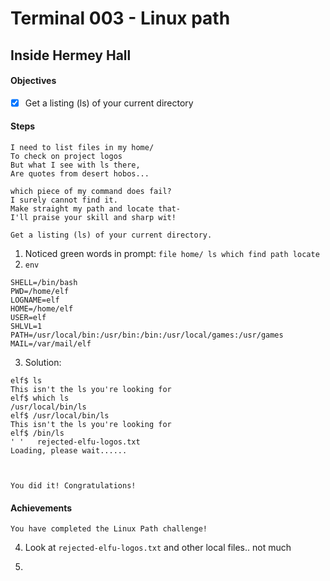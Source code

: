# Terminal 003 - Linux path

## Inside Hermey Hall

#### Objectives
* [x] Get a listing (ls) of your current directory

#### Steps

```
I need to list files in my home/
To check on project logos
But what I see with ls there,
Are quotes from desert hobos...

which piece of my command does fail?
I surely cannot find it.
Make straight my path and locate that-
I'll praise your skill and sharp wit!

Get a listing (ls) of your current directory.
```

1. Noticed green words in prompt: `file home/ ls which find path locate`
2. `env`

```
SHELL=/bin/bash
PWD=/home/elf
LOGNAME=elf
HOME=/home/elf
USER=elf
SHLVL=1
PATH=/usr/local/bin:/usr/bin:/bin:/usr/local/games:/usr/games
MAIL=/var/mail/elf
```
3. Solution:

```
elf$ ls
This isn't the ls you're looking for
elf$ which ls
/usr/local/bin/ls
elf$ /usr/local/bin/ls
This isn't the ls you're looking for
elf$ /bin/ls
' '   rejected-elfu-logos.txt
Loading, please wait......



You did it! Congratulations!
```

#### Achievements
`You have completed the Linux Path challenge!`

4. Look at `rejected-elfu-logos.txt` and other local files.. not much

5.
